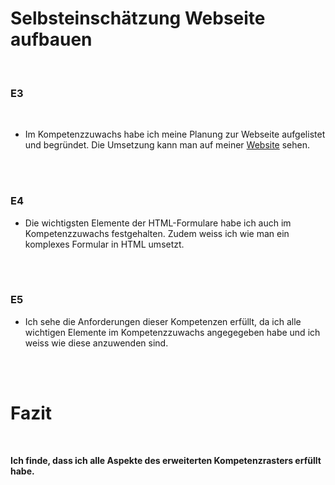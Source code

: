 
# Selbsteinschätzung Webseite aufbauen

<br>

### E3

<br>

- Im Kompetenzzuwachs habe ich meine Planung zur Webseite aufgelistet und begründet. Die Umsetzung kann man auf meiner [Website](https://tim-marletaz.netlify.app) sehen.

<br>

<br>

### E4

- Die wichtigsten Elemente der HTML-Formulare habe ich auch im Kompetenzzuwachs festgehalten. Zudem weiss ich wie man ein komplexes Formular in HTML umsetzt.

<br>
<br>

### E5

- Ich sehe die Anforderungen dieser Kompetenzen erfüllt, da ich alle wichtigen Elemente im Kompetenzzuwachs angegegeben habe und ich weiss wie diese anzuwenden sind.


<br>
<br>


# Fazit

<br>

**Ich finde, dass ich alle Aspekte des erweiterten Kompetenzrasters erfüllt habe.**